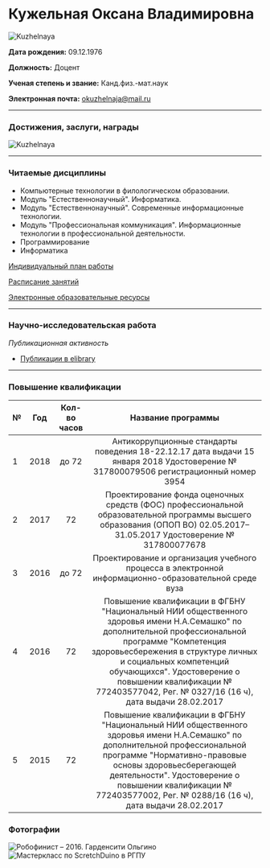 # Кужельная Оксана Владимировна

![Kuzhelnaya](https://docviewer.yandex.ru/view/275184479/htmlimage?id=bimv-bb4pvu5pubj8hjrtptygmvlu9fvicwj8utq5rqb78asped23e4c69y7cqliutchx7n8bcjmb3qb9n7342g54n87hc3fh3jbojwi&name=image-qTeEKa2xjyrNXXpKkc.jpg&dsid=3d25ddfd1093ac0dd74c1597f922e865)

**Дата рождения:** 09.12.1976

**Должность:** Доцент

**Ученая степень и звание:** Канд.физ.-мат.наук

**Электронная почта:**  okuzhelnaja@mail.ru

___

### Достижения, заслуги, награды

![Kuzhelnaya](https://docviewer.yandex.ru/view/275184479/htmlimage?id=bimv-bb4pvu5pubj8hjrtptygmvlu9fvicwj8utq5rqb78asped23e4c69y7cqliutchx7n8bcjmb3qb9n7342g54n87hc3fh3jbojwi&name=image-Yqa5y6wkWpZ5UmuilF.jpg&dsid=3d25ddfd1093ac0dd74c1597f922e865)
___

### Читаемые дисциплины
* Компьютерные технологии в филологическом образовании.
* Модуль "Естественнонаучный". Информатика.
* Модуль "Естественнонаучный". Современные информационные технологии.
* Модуль "Профессиональная коммуникация". Информационные технологии в профессиональной деятельности.
* Программирование
* Информатика

[Индивидуальный план работы](https://atlas.herzen.spb.ru/indplan.php?id=1480)

[Расписание занятий](https://atlas.herzen.spb.ru/schedule.php?id=1480)

[Электронные образовательные ресурсы](https://moodle.herzen.spb.ru/course/view.php?id=3844)


---

### Научно-исследовательская работа


 *Публикационная активность*
 - [Публикации в elibrary](https://elibrary.ru/author_profile.asp?id=103048)


---

### Повышение квалификации
| №  | Год | Кол-во часов  |  Название программы|
|---|---|---|---|
| 1  | <center> 2018| <center> до 72 | <center> Антикоррупционные стандарты поведения 18-22.12.17 дата выдачи 15 января 2018 Удостоверение № 317800079506 регистрационный номер 3954  |
| 2  | <center> 2017  | <center> 72  | <center> Проектирование фонда оценочных средств (ФОС) профессиональной образовательной программы высшего образования (ОПОП ВО) 02.05.2017–31.05.2017 Удостоверение № 317800077678|
| 3  | <center> 2016| <center>  до 72  | <center> Проектирование и организация учебного процесса в электронной информационно-образовательной среде вуза   |
| 4  | <center>2016  | <center> 72 |<center> Повышение квалификации в ФГБНУ "Национальный НИИ общественного здоровья имени Н.А.Семашко" по дополнительной профессиональной программе "Компетенция здоровьесбережения в структуре личных и социальных компетенций обучающихся". Удостоверение о повышении квалификации № 772403577042, Рег. № 0327/16 (16 ч), дата выдачи 28.02.2017|
| 5  | <center> 2015 | <center> 72 | <center> Повышение квалификации в ФГБНУ "Национальный НИИ общественного здоровья имени Н.А.Семашко" по дополнительной профессиональной программе "Нормативно-правовые основы здоровьесберегающей деятельности". Удостоверение о повышении квалификации № 772403577002, Рег. № 0288/16 (16 ч), дата выдачи 28.02.2017 |


### Фотографии

![Робофинист – 2016. Гарденсити Ольгино](https://docviewer.yandex.ru/view/275184479/htmlimage?id=bimv-bb4pvu5pubj8hjrtptygmvlu9fvicwj8utq5rqb78asped23e4c69y7cqliutchx7n8bcjmb3qb9n7342g54n87hc3fh3jbojwi&name=image-54KtVH2cbQmJjpltZ6.jpg&dsid=3d25ddfd1093ac0dd74c1597f922e865)
![Мастеркласс по ScretchDuino в РГПУ](https://docviewer.yandex.ru/view/275184479/htmlimage?id=bimv-bb4pvu5pubj8hjrtptygmvlu9fvicwj8utq5rqb78asped23e4c69y7cqliutchx7n8bcjmb3qb9n7342g54n87hc3fh3jbojwi&name=image-0bdm5Tv6OEuDe7EfTp.jpg&dsid=3d25ddfd1093ac0dd74c1597f922e865)
